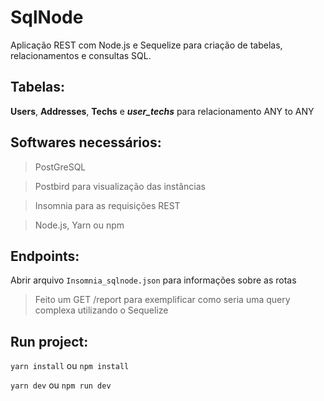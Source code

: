 # SqlNode
Aplicação REST com Node.js e Sequelize para criação de tabelas, relacionamentos e consultas SQL.

## Tabelas:

**Users**, **Addresses**, **Techs** e ***user_techs*** para relacionamento ANY to ANY

## Softwares necessários:

> PostGreSQL

> Postbird para visualização das instâncias

> Insomnia para as requisições REST

> Node.js, Yarn ou npm

## Endpoints:

Abrir arquivo `Insomnia_sqlnode.json` para informações sobre as rotas

> Feito um GET /report para exemplificar como seria uma query complexa utilizando o Sequelize

## Run project:

`yarn install` ou `npm install`

`yarn dev` ou `npm run dev`